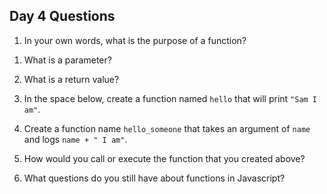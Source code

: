 ## Day 4 Questions

1. In your own words, what is the purpose of a function?

<!-- 1. What are the key pieces of information a function declaration needs? -->
<!-- function, name -->

1. What is a parameter? 

1. What is a return value?

1. In the space below, create a function named `hello` that will print `"Sam I am"`.

1. Create a function name `hello_someone` that takes an argument of `name` and logs `name + " I am"`.

1. How would you call or execute the function that you created above?

1. What questions do you still have about functions in Javascript?
